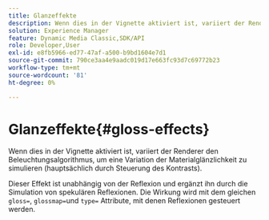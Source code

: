 ```yaml
---
title: Glanzeffekte
description: Wenn dies in der Vignette aktiviert ist, variiert der Renderer den Beleuchtungsalgorithmus, um eine Variation der Materialglänzlichkeit zu simulieren (hauptsächlich durch Steuerung des Kontrasts).
solution: Experience Manager
feature: Dynamic Media Classic,SDK/API
role: Developer,User
exl-id: e8fb5966-ed77-47af-a500-b9bd1604e7d1
source-git-commit: 790ce3aa4e9aadc019d17e663fc93d7c69772b23
workflow-type: tm+mt
source-wordcount: '81'
ht-degree: 0%

---
```


# Glanzeffekte{#gloss-effects}

Wenn dies in der Vignette aktiviert ist, variiert der Renderer den Beleuchtungsalgorithmus, um eine Variation der Materialglänzlichkeit zu simulieren (hauptsächlich durch Steuerung des Kontrasts).

Dieser Effekt ist unabhängig von der Reflexion und ergänzt ihn durch die Simulation von spekulären Reflexionen. Die Wirkung wird mit dem gleichen `gloss=`, `glossmap=`und `type=` Attribute, mit denen Reflexionen gesteuert werden.
